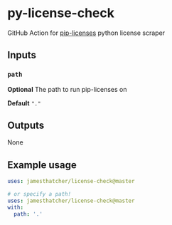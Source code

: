 # py-license-check
GitHub Action for [pip-licenses](https://github.com/raimon49/pip-licenses) python license scraper 

## Inputs

### `path`

**Optional** The path to run pip-licenses on

**Default** `"."`

## Outputs

None

## Example usage

```yaml
uses: jamesthatcher/license-check@master

# or specify a path!
uses: jamesthatcher/license-check@master
with:
  path: '.'
```

